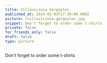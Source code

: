 ```yaml
---
title: Villaviciosa Gargoyles
published_at: 2024-05-03T17:30:00.000Z
picture: /villaviciosa-gargoyles.jpg
snippet: Don't forget to order some t-shirts
private: false
for_friends_only: false
draft: false
type: picture
---
```


Don't forget to order some t-shirts
